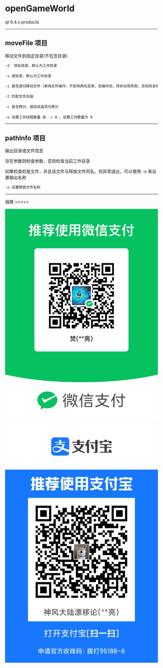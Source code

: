 # openGameWorld
qt 6.4.x products

------------------------

## moveFile 项目

移动文件到指定目录(不包含目录)

```bash
-d  目标目录，默认为工作目录

-s 源目录，默认为工作目录

-i 是否递归移动文件（单纯文件操作，不影响原先目录，但操作后，除非出现失败，否则将会保留文件夹目录结构，并且该结构大小为 0），增加该选项为递归，不存在则会把源目录中的文件和目录拷贝到目标目录

-t 匹配文件后缀

-c 是否拷贝，增加该选项为拷贝

-w 设置工作线程数量 如 -w 8 ，设置工作数量为 8
```



----------------------------------------

## pathInfo 项目

输出目录或文件信息

存在参数则检查参数，否则检查当前工作目录

如果检查的是文件，并且该文件与释放文件同名，则异常退出，可以使用 -o 来设置输出名称

```bash
-o 设置释放文件名称
```



---------------

捐赠 >>>>>

![3](README/3.jpg)

![4](README/4.jpg)
